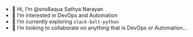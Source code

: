- 👋 Hi, I’m @sns8aqua Sathya Narayan
- 👀 I’m interested in DevOps and Automation
- 🌱 I’m currently exploring `slack-bolt-python` 
- 💞️ I’m looking to collaborate on anything that is DevOps or Automation...

<!---
sns8aqua/sns8aqua is a ✨ special ✨ repository because its `README.md` (this file) appears on your GitHub profile.
You can click the Preview link to take a look at your changes.
--->
